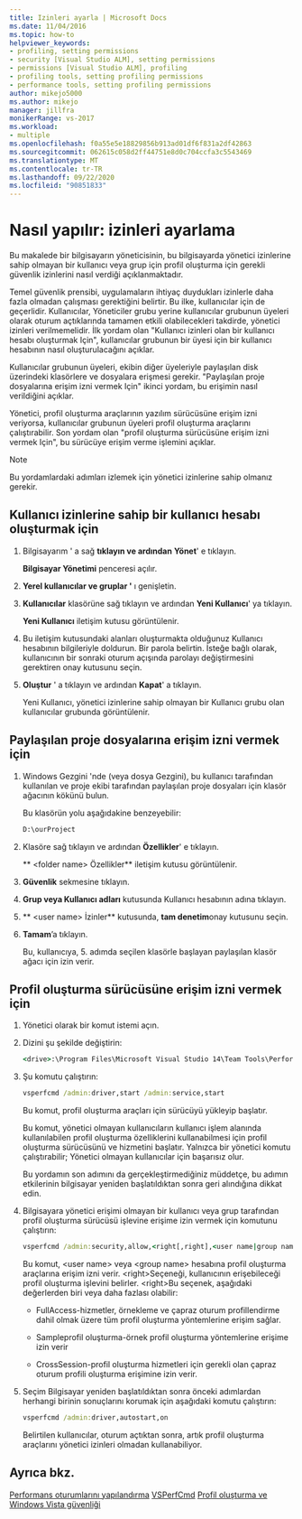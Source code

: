 ```yaml
---
title: Izinleri ayarla | Microsoft Docs
ms.date: 11/04/2016
ms.topic: how-to
helpviewer_keywords:
- profiling, setting permissions
- security [Visual Studio ALM], setting permissions
- permissions [Visual Studio ALM], profiling
- profiling tools, setting profiling permissions
- performance tools, setting profiling permissions
author: mikejo5000
ms.author: mikejo
manager: jillfra
monikerRange: vs-2017
ms.workload:
- multiple
ms.openlocfilehash: f0a55e5e18829856b913ad01df6f831a2df42863
ms.sourcegitcommit: 062615c058d2ff44751e8d0c704ccfa3c5543469
ms.translationtype: MT
ms.contentlocale: tr-TR
ms.lasthandoff: 09/22/2020
ms.locfileid: "90851833"
---
```

# <a name="how-to-set-permissions"></a>Nasıl yapılır: izinleri ayarlama

Bu makalede bir bilgisayarın yöneticisinin, bu bilgisayarda yönetici izinlerine sahip olmayan bir kullanıcı veya grup için profil oluşturma için gerekli güvenlik izinlerini nasıl verdiği açıklanmaktadır.

Temel güvenlik prensibi, uygulamaların ihtiyaç duydukları izinlerle daha fazla olmadan çalışması gerektiğini belirtir. Bu ilke, kullanıcılar için de geçerlidir. Kullanıcılar, Yöneticiler grubu yerine kullanıcılar grubunun üyeleri olarak oturum açtıklarında tamamen etkili olabilecekleri takdirde, yönetici izinleri verilmemelidir. İlk yordam olan "Kullanıcı izinleri olan bir kullanıcı hesabı oluşturmak Için", kullanıcılar grubunun bir üyesi için bir kullanıcı hesabının nasıl oluşturulacağını açıklar.

Kullanıcılar grubunun üyeleri, ekibin diğer üyeleriyle paylaşılan disk üzerindeki klasörlere ve dosyalara erişmesi gerekir. "Paylaşılan proje dosyalarına erişim izni vermek Için" ikinci yordam, bu erişimin nasıl verildiğini açıklar.

Yönetici, profil oluşturma araçlarının yazılım sürücüsüne erişim izni veriyorsa, kullanıcılar grubunun üyeleri profil oluşturma araçlarını çalıştırabilir. Son yordam olan "profil oluşturma sürücüsüne erişim izni vermek Için", bu sürücüye erişim verme işlemini açıklar.

> [!NOTE]
> Bu yordamlardaki adımları izlemek için yönetici izinlerine sahip olmanız gerekir.

## <a name="to-create-a-user-account-that-has-user-permissions"></a>Kullanıcı izinlerine sahip bir kullanıcı hesabı oluşturmak için

1. Bilgisayarım ' a sağ **tıklayın ve ardından** **Yönet**' e tıklayın.

     **Bilgisayar Yönetimi** penceresi açılır.

2. **Yerel kullanıcılar ve gruplar '** ı genişletin.

3. **Kullanıcılar** klasörüne sağ tıklayın ve ardından **Yeni Kullanıcı**' ya tıklayın.

     **Yeni Kullanıcı** iletişim kutusu görüntülenir.

4. Bu iletişim kutusundaki alanları oluşturmakta olduğunuz Kullanıcı hesabının bilgileriyle doldurun. Bir parola belirtin. İsteğe bağlı olarak, kullanıcının bir sonraki oturum açışında parolayı değiştirmesini gerektiren onay kutusunu seçin.

5. **Oluştur** ' a tıklayın ve ardından **Kapat**' a tıklayın.

     Yeni Kullanıcı, yönetici izinlerine sahip olmayan bir Kullanıcı grubu olan kullanıcılar grubunda görüntülenir.

## <a name="to-grant-access-to-shared-project-files"></a>Paylaşılan proje dosyalarına erişim izni vermek için

1. Windows Gezgini 'nde (veya dosya Gezgini), bu kullanıcı tarafından kullanılan ve proje ekibi tarafından paylaşılan proje dosyaları için klasör ağacının kökünü bulun.

     Bu klasörün yolu aşağıdakine benzeyebilir:

    ```cmd
    D:\ourProject
    ```

2. Klasöre sağ tıklayın ve ardından **Özellikler**' e tıklayın.

     ** \<folder name> Özellikler** iletişim kutusu görüntülenir.

3. **Güvenlik** sekmesine tıklayın.

4. **Grup veya Kullanıcı adları** kutusunda Kullanıcı hesabının adına tıklayın.

5. ** \<user name> İzinler** kutusunda, **tam denetim**onay kutusunu seçin.

6. **Tamam**’a tıklayın.

     Bu, kullanıcıya, 5. adımda seçilen klasörle başlayan paylaşılan klasör ağacı için izin verir.

## <a name="to-grant-access-to-the-profiling-driver"></a>Profil oluşturma sürücüsüne erişim izni vermek için

1. Yönetici olarak bir komut istemi açın.

2. Dizini şu şekilde değiştirin:

    ```cmd
    <drive>:\Program Files\Microsoft Visual Studio 14\Team Tools\Performance Tools
    ```

3. Şu komutu çalıştırın:

    ```cmd
    vsperfcmd /admin:driver,start /admin:service,start
    ```

     Bu komut, profil oluşturma araçları için sürücüyü yükleyip başlatır.

     Bu komut, yönetici olmayan kullanıcıların kullanıcı işlem alanında kullanılabilen profil oluşturma özelliklerini kullanabilmesi için profil oluşturma sürücüsünü ve hizmetini başlatır. Yalnızca bir yönetici komutu çalıştırabilir; Yönetici olmayan kullanıcılar için başarısız olur.

     Bu yordamın son adımını da gerçekleştirmediğiniz müddetçe, bu adımın etkilerinin bilgisayar yeniden başlatıldıktan sonra geri alındığına dikkat edin.

4. Bilgisayara yönetici erişimi olmayan bir kullanıcı veya grup tarafından profil oluşturma sürücüsü işlevine erişime izin vermek için komutunu çalıştırın:

    ```cmd
    vsperfcmd /admin:security,allow,<right[,right],<user name|group name>
    ```

     Bu komut, \<user name> veya \<group name> hesabına profil oluşturma araçlarına erişim izni verir. \<right>Seçeneği, kullanıcının erişebileceği profil oluşturma işlevini belirler. \<right>Bu seçenek, aşağıdaki değerlerden biri veya daha fazlası olabilir:

    - FullAccess-hizmetler, örnekleme ve çapraz oturum profillendirme dahil olmak üzere tüm profil oluşturma yöntemlerine erişim sağlar.

    - Sampleprofil oluşturma-örnek profil oluşturma yöntemlerine erişime izin verir

    - CrossSession-profil oluşturma hizmetleri için gerekli olan çapraz oturum profili oluşturma erişimine izin verir.

5. Seçim Bilgisayar yeniden başlatıldıktan sonra önceki adımlardan herhangi birinin sonuçlarını korumak için aşağıdaki komutu çalıştırın:

    ```cmd
    vsperfcmd /admin:driver,autostart,on
    ```

   Belirtilen kullanıcılar, oturum açtıktan sonra, artık profil oluşturma araçlarını yönetici izinleri olmadan kullanabiliyor.

## <a name="see-also"></a>Ayrıca bkz.

[Performans oturumlarını yapılandırma](../profiling/configuring-performance-sessions.md) 
 [VSPerfCmd](../profiling/vsperfcmd.md) 
 [Profil oluşturma ve Windows Vista güvenliği](../profiling/profiling-and-windows-vista-security.md)
